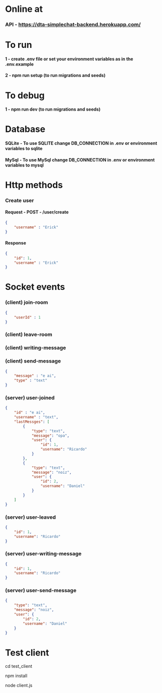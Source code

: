 # Online at
### API - https://dta-simplechat-backend.herokuapp.com/

# To run
#### 1 - create .env file or set your environment variables as in the .env.example
#### 2 - npm run setup (to run migrations and seeds)

# To debug
#### 1 - npm run dev (to run migrations and seeds)

# Database
#### SQLite - To use SQLITE change DB_CONNECTION in .env or environment variables to sqlite
#### MySql - To use MySql change DB_CONNECTION in .env or environment variables to mysql

# Http methods
### Create user 
#### Request - POST - /user/create
```json
{
	"username" : "Erick"
}
```

#### Response
```json
{
	"id": 1,
	"username" : "Erick"
}
```

# Socket events
### (client) join-room
```json
{
	"userId" : 1
}
```

### (client) leave-room

### (client) writing-message

### (client) send-message
```json
{
	"message" : "e ai",
	"type" : "text"
}
```

### (server) user-joined
```json
{
	"id" : "e ai",
	"username" : "text",
	"lastMessges": [
		{
			"type": "text",
			"message": "opa",
			"user": {
				"id": 1,
				"username": "Ricardo"
			}
		},
		{
			"type": "text",
			"message": "noiz",
			"user": {
				"id": 2,
				"username": "Daniel"
			}
		}
	]
}
```

### (server) user-leaved
```json
{
	"id": 1,
	"username": "Ricardo"
}
```

### (server) user-writing-message
```json
{
	"id": 1,
	"username": "Ricardo"
}
```

### (server) user-send-message
```json
{
	"type": "text",
	"message": "noiz",
	"user": {
		"id": 2,
		"username": "Daniel"
	}
}
```

# Test client 

cd test_client

npm install

node client.js
